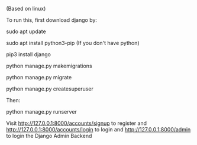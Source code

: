 (Based on linux)

To run this, first download django by:

sudo apt update

sudo apt install python3-pip (If you don't have python)

pip3 install django

python manage.py makemigrations

python manage.py migrate

python manage.py createsuperuser

Then:

python manage.py runserver

Visit http://127.0.0.1:8000/accounts/signup to register
and http://127.0.0.1:8000/accounts/login to login
and http://127.0.0.1:8000/admin to login the Django Admin Backend
